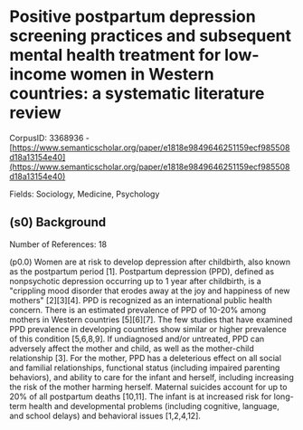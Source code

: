 # Positive postpartum depression screening practices and subsequent mental health treatment for low-income women in Western countries: a systematic literature review

CorpusID: 3368936 - [https://www.semanticscholar.org/paper/e1818e9849646251159ecf985508d18a13154e40](https://www.semanticscholar.org/paper/e1818e9849646251159ecf985508d18a13154e40)

Fields: Sociology, Medicine, Psychology

## (s0) Background
Number of References: 18

(p0.0) Women are at risk to develop depression after childbirth, also known as the postpartum period [1]. Postpartum depression (PPD), defined as nonpsychotic depression occurring up to 1 year after childbirth, is a "crippling mood disorder that erodes away at the joy and happiness of new mothers" [2][3][4]. PPD is recognized as an international public health concern. There is an estimated prevalence of PPD of 10-20% among mothers in Western countries [5][6][7]. The few studies that have examined PPD prevalence in developing countries show similar or higher prevalence of this condition [5,6,8,9]. If undiagnosed and/or untreated, PPD can adversely affect the mother and child, as well as the mother-child relationship [3]. For the mother, PPD has a deleterious effect on all social and familial relationships, functional status (including impaired parenting behaviors), and ability to care for the infant and herself, including increasing the risk of the mother harming herself. Maternal suicides account for up to 20% of all postpartum deaths [10,11]. The infant is at increased risk for long-term health and developmental problems (including cognitive, language, and school delays) and behavioral issues [1,2,4,12].
